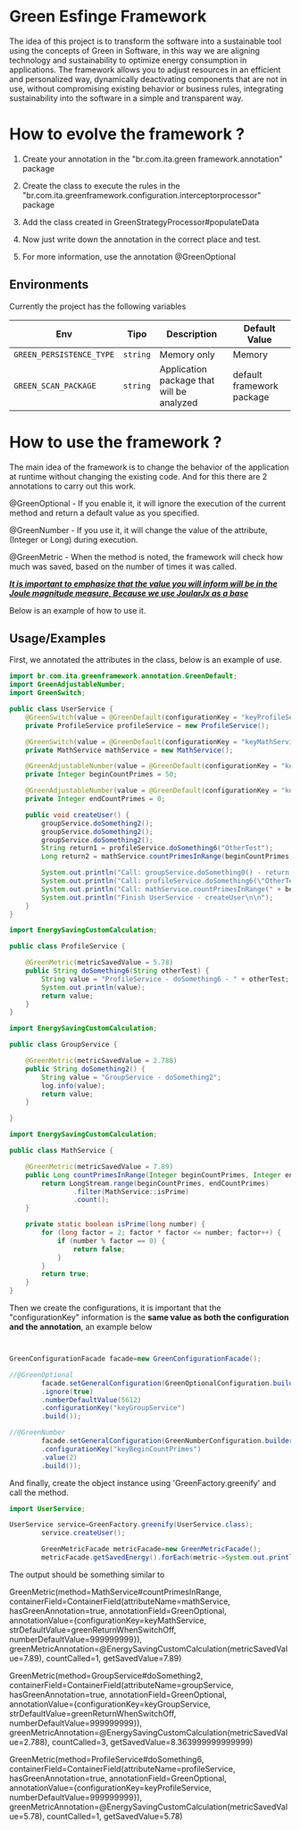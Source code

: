 # Green Esfinge Framework
The idea of this project is to transform the software into a sustainable tool using the concepts of Green in Software, in this way we are aligning technology and sustainability to optimize energy consumption in applications. The framework allows you to adjust resources in an efficient and personalized way, dynamically deactivating components that are not in use, without compromising existing behavior or business rules, integrating sustainability into the software in a simple and transparent way.

# How to evolve the framework ?

1. Create your annotation in the "br.com.ita.green framework.annotation" package

2. Create the class to execute the rules in the "br.com.ita.greenframework.configuration.interceptorprocessor" package

3. Add the class created in GreenStrategyProcessor#populateData

4. Now just write down the annotation in the correct place and test.

5. For more information, use the annotation @GreenOptional

## Environments

Currently the project has the following variables

| Env                      | Tipo     | Description                               | Default Value             |
|--------------------------|----------|-------------------------------------------|---------------------------|
| `GREEN_PERSISTENCE_TYPE` | `string` | Memory only                               | Memory                    | 
| `GREEN_SCAN_PACKAGE`     | `string` | Application package that will be analyzed | default framework package |

# How to use the framework ?

The main idea of the framework is to change the behavior of the application at runtime without changing the existing code. And for this there are 2 annotations to carry out this work.

@GreenOptional - If you enable it, it will ignore the execution of the current method and return a default value as you specified.

@GreenNumber - If you use it, it will change the value of the attribute, (Integer or Long) during execution.

@GreenMetric - When the method is noted, the framework will check how much was saved, based on the number of times it was called.

<ins>**_It is important to emphasize that the value you will inform will be in the Joule magnitude measure, Because we use [JoularJx](https://www.noureddine.org/research/joular/joularjx) as a base_**</ins>


Below is an example of how to use it.


## Usage/Examples

First, we annotated the attributes in the class, below is an example of use.

```java
import br.com.ita.greenframework.annotation.GreenDefault;
import GreenAdjustableNumber;
import GreenSwitch;

public class UserService {
    @GreenSwitch(value = @GreenDefault(configurationKey = "keyProfileService"))
    private ProfileService profileService = new ProfileService();

    @GreenSwitch(value = @GreenDefault(configurationKey = "keyMathService"))
    private MathService mathService = new MathService();

    @GreenAdjustableNumber(value = @GreenDefault(configurationKey = "keyBeginCountPrimes"))
    private Integer beginCountPrimes = 50;

    @GreenAdjustableNumber(value = @GreenDefault(configurationKey = "keyEndCountPrimes"))
    private Integer endCountPrimes = 0;

    public void createUser() {
        groupService.doSomething2();
        groupService.doSomething2();
        groupService.doSomething2();
        String return1 = profileService.doSomething6("OtherTest");
        Long return2 = mathService.countPrimesInRange(beginCountPrimes, endCountPrimes);

        System.out.println("Call: groupService.doSomething0() - return: void");
        System.out.println("Call: profileService.doSomething6(\"OtherTest\") - return: " + return1);
        System.out.println("Call: mathService.countPrimesInRange(" + beginCountPrimes + ", " + endCountPrimes + ") - return: " + return2);
        System.out.println("Finish UserService - createUser\n\n");
    }
}

import EnergySavingCustomCalculation;

public class ProfileService {

    @GreenMetric(metricSavedValue = 5.78)
    public String doSomething6(String otherTest) {
        String value = "ProfileService - doSomething6 - " + otherTest;
        System.out.println(value);
        return value;
    }
}

import EnergySavingCustomCalculation;

public class GroupService {

    @GreenMetric(metricSavedValue = 2.788)
    public String doSomething2() {
        String value = "GroupService - doSomething2";
        log.info(value);
        return value;
    }

}

import EnergySavingCustomCalculation;

public class MathService {

    @GreenMetric(metricSavedValue = 7.89)
    public Long countPrimesInRange(Integer beginCountPrimes, Integer endCountPrimes) {
        return LongStream.range(beginCountPrimes, endCountPrimes)
                .filter(MathService::isPrime)
                .count();
    }

    private static boolean isPrime(long number) {
        for (long factor = 2; factor * factor <= number; factor++) {
            if (number % factor == 0) {
                return false;
            }
        }
        return true;
    }
}

```
Then we create the configurations, it is important that the "configurationKey" information is the **same value as both the configuration and the annotation**, an example below

```java


GreenConfigurationFacade facade=new GreenConfigurationFacade();

//@GreenOptional
        facade.setGeneralConfiguration(GreenOptionalConfiguration.builder()
        .ignore(true)
        .numberDefaultValue(5612)
        .configurationKey("keyGroupService")
        .build());

//@GreenNumber
        facade.setGeneralConfiguration(GreenNumberConfiguration.builder()
        .configurationKey("keyBeginCountPrimes")
        .value(2)
        .build());
```
And finally, create the object instance using 'GreenFactory.greenify' and call the method.

```java
import UserService;

UserService service=GreenFactory.greenify(UserService.class);
        service.createUser();

        GreenMetricFacade metricFacade=new GreenMetricFacade();
        metricFacade.getSavedEnergy().forEach(metric->System.out.println(metric.toString()));
```
The output should be something similar to

GreenMetric(method=MathService#countPrimesInRange, containerField=ContainerField(attributeName=mathService, hasGreenAnnotation=true, annotationField=GreenOptional, annotationValue={configurationKey=keyMathService, strDefaultValue=greenReturnWhenSwitchOff, numberDefaultValue=999999999}), greenMetricAnnotation=@EnergySavingCustomCalculation(metricSavedValue=7.89), countCalled=1, getSavedValue=7.89)


GreenMetric(method=GroupService#doSomething2, containerField=ContainerField(attributeName=groupService, hasGreenAnnotation=true, annotationField=GreenOptional, annotationValue={configurationKey=keyGroupService, strDefaultValue=greenReturnWhenSwitchOff, numberDefaultValue=999999999}), greenMetricAnnotation=@EnergySavingCustomCalculation(metricSavedValue=2.788), countCalled=3, getSavedValue=8.363999999999999)


GreenMetric(method=ProfileService#doSomething6, containerField=ContainerField(attributeName=profileService, hasGreenAnnotation=true, annotationField=GreenOptional, annotationValue={configurationKey=keyProfileService, numberDefaultValue=999999999}), greenMetricAnnotation=@EnergySavingCustomCalculation(metricSavedValue=5.78), countCalled=1, getSavedValue=5.78)
